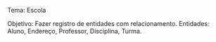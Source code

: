 Tema: Escola

Objetivo:
Fazer registro de entidades com relacionamento.
Entidades: Aluno, Endereço, Professor, Disciplina, Turma.
